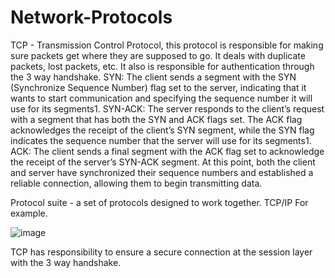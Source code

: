 # Network-Protocols
TCP - Transmission Control Protocol, this protocol is responsible for making sure packets get where they are supposed to go. It deals with duplicate packets, lost packets, etc. It also is responsible for authentication through the 3 way handshake. SYN: The client sends a segment with the SYN (Synchronize Sequence Number) flag set to the server, indicating that it wants to start communication and specifying the sequence number it will use for its segments1.
SYN-ACK: The server responds to the client’s request with a segment that has both the SYN and ACK flags set. The ACK flag acknowledges the receipt of the client’s SYN segment, while the SYN flag indicates the sequence number that the server will use for its segments1.
ACK: The client sends a final segment with the ACK flag set to acknowledge the receipt of the server’s SYN-ACK segment. At this point, both the client and server have synchronized their sequence numbers and established a reliable connection, allowing them to begin transmitting data.

Protocol suite - a set of protocols designed to work together. TCP/IP For example.

![image](https://github.com/derekrjohnson/Network-Protocols/assets/142181223/30d776cb-117d-4c29-b39e-7cff6cfdbd2d)

TCP has responsibility to ensure a secure connection at the session layer with the 3 way handshake.

